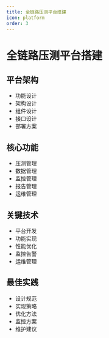 ```yaml
---
title: 全链路压测平台搭建
icon: platform
order: 3
---
```


# 全链路压测平台搭建

## 平台架构
- 功能设计
- 架构设计
- 组件设计
- 接口设计
- 部署方案

## 核心功能
- 压测管理
- 数据管理
- 监控管理
- 报告管理
- 运维管理

## 关键技术
- 平台开发
- 功能实现
- 性能优化
- 监控告警
- 运维管理

## 最佳实践
- 设计规范
- 实现策略
- 优化方法
- 监控方案
- 维护建议
